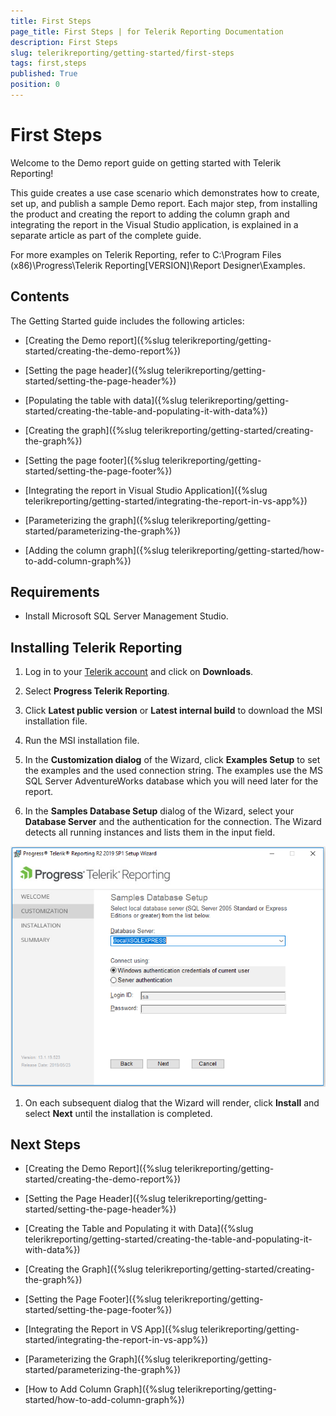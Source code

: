 ```yaml
---
title: First Steps
page_title: First Steps | for Telerik Reporting Documentation
description: First Steps
slug: telerikreporting/getting-started/first-steps
tags: first,steps
published: True
position: 0
---
```


# First Steps



Welcome to the Demo report guide on getting started with Telerik Reporting!       

This guide creates a use case scenario which demonstrates how to create, set up, and publish a         sample Demo report. Each major step, from installing the product and creating the         report to adding the column graph and integrating the report in the Visual Studio application,         is explained in a separate article as part of the complete guide.       

For more examples on Telerik Reporting, refer to         C:\Program Files (x86)\Progress\Telerik Reporting[VERSION]\Report Designer\Examples.       

## Contents

The Getting Started guide includes the following articles:         

* [Creating the Demo report]({%slug telerikreporting/getting-started/creating-the-demo-report%})

* [Setting the page header]({%slug telerikreporting/getting-started/setting-the-page-header%})

* [Populating the table with data]({%slug telerikreporting/getting-started/creating-the-table-and-populating-it-with-data%})

* [Creating the graph]({%slug telerikreporting/getting-started/creating-the-graph%})

* [Setting the page footer]({%slug telerikreporting/getting-started/setting-the-page-footer%})

* [Integrating the report in Visual Studio Application]({%slug telerikreporting/getting-started/integrating-the-report-in-vs-app%})

* [Parameterizing the graph]({%slug telerikreporting/getting-started/parameterizing-the-graph%})

* [Adding the column graph]({%slug telerikreporting/getting-started/how-to-add-column-graph%})

## Requirements

* Install Microsoft SQL Server Management Studio.             

## Installing Telerik Reporting

1. Log in to your               [Telerik account](https://www.telerik.com/account) and click on __Downloads__.             

1. Select __Progress Telerik Reporting__.             

1. Click __Latest public version__ or __Latest internal build__ to download the MSI installation file.             

1. Run the MSI installation file.             

1. In the __Customization dialog__ of the Wizard, click __Examples Setup__ to set the examples and the used connection string.               The examples use the MS SQL Server AdventureWorks database which you will need later for the report.             

1. In the __Samples Database Setup__ dialog of the Wizard, select your __Database Server__ and the authentication for the connection.               The Wizard detects all running instances and lists them in the input field.               

  ![Install](images/Install.PNG)

1. On each subsequent dialog that the Wizard will render, click __Install__ and select __Next__ until the installation is completed.             

## Next Steps

* [Creating the Demo Report]({%slug telerikreporting/getting-started/creating-the-demo-report%})

* [Setting the Page Header]({%slug telerikreporting/getting-started/setting-the-page-header%})

* [Creating the Table and Populating it with Data]({%slug telerikreporting/getting-started/creating-the-table-and-populating-it-with-data%})

* [Creating the Graph]({%slug telerikreporting/getting-started/creating-the-graph%})

* [Setting the Page Footer]({%slug telerikreporting/getting-started/setting-the-page-footer%})

* [Integrating the Report in VS App]({%slug telerikreporting/getting-started/integrating-the-report-in-vs-app%})

* [Parameterizing the Graph]({%slug telerikreporting/getting-started/parameterizing-the-graph%})

* [How to Add Column Graph]({%slug telerikreporting/getting-started/how-to-add-column-graph%})
